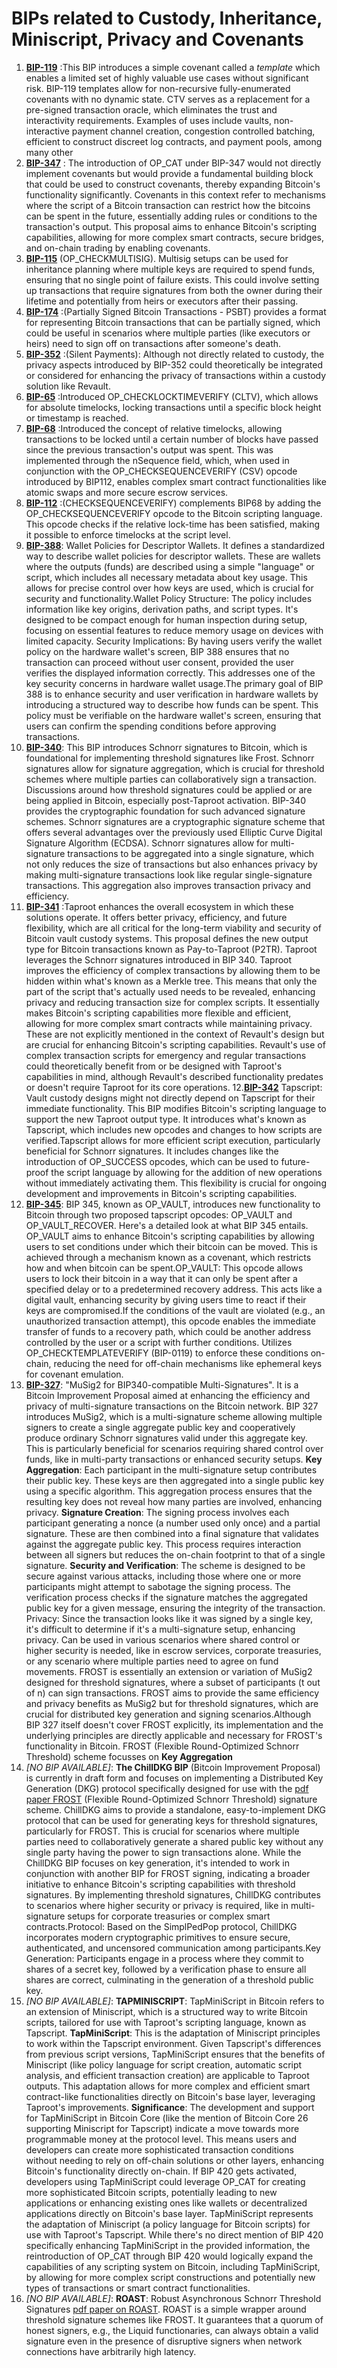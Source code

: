 
# BIPs related to Custody, Inheritance, Miniscript, Privacy and Covenants
  1. **[BIP-119](https://github.com/bitcoin/bips/blob/master/bip-0119.mediawiki)** :This BIP introduces a simple covenant called a *template* which enables a limited set of highly valuable use cases without significant risk. BIP-119 templates allow for non-recursive fully-enumerated covenants with no dynamic state. CTV serves as a replacement for a pre-signed transaction oracle, which eliminates the trust and interactivity requirements. Examples of uses include vaults, non-interactive payment channel creation, congestion controlled batching, efficient to construct discreet log contracts, and payment pools, among many other 
  2. **[BIP-347](https://github.com/bitcoin/bips/blob/master/bip-0347.mediawiki)** : The introduction of OP_CAT under BIP-347 would not directly implement covenants but would provide a fundamental building block that could be used to construct covenants, thereby expanding Bitcoin's functionality significantly. Covenants in this context refer to mechanisms where the script of a Bitcoin transaction can restrict how the bitcoins can be spent in the future, essentially adding rules or conditions to the transaction's output. This proposal aims to enhance Bitcoin's scripting capabilities, allowing for more complex smart contracts, secure bridges, and on-chain trading by enabling covenants. 
  3. **[BIP-115](https://github.com/bitcoin/bips/blob/master/bip-0115.mediawiki)** (OP_CHECKMULTISIG). Multisig setups can be used for inheritance planning where multiple keys are required to spend funds, ensuring that no single point of failure exists. This could involve setting up transactions that require signatures from both the owner during their lifetime and potentially from heirs or executors after their passing.
  4. **[BIP-174](https://github.com/bitcoin/bips/blob/master/bip-0174.mediawiki)** :(Partially Signed Bitcoin Transactions - PSBT) provides a format for representing Bitcoin transactions that can be partially signed, which could be useful in scenarios where multiple parties (like executors or heirs) need to sign off on transactions after someone's death.
  5. **[BIP-352](https://github.com/bitcoin/bips/blob/master/bip-0352.mediawiki)** :(Silent Payments): Although not directly related to custody, the privacy aspects introduced by BIP-352 could theoretically be integrated or considered for enhancing the privacy of transactions within a custody solution like Revault.
  6. **[BIP-65](https://github.com/bitcoin/bips/blob/master/bip-0065.mediawiki)** :Introduced OP_CHECKLOCKTIMEVERIFY (CLTV), which allows for absolute timelocks, locking transactions until a specific block height or timestamp is reached.
  7. **[BIP-68](https://github.com/bitcoin/bips/blob/master/bip-0068.mediawiki)** :Introduced the concept of relative timelocks, allowing transactions to be locked until a certain number of blocks have passed since the previous transaction's output was spent. This was implemented through the nSequence field, which, when used in conjunction with the OP_CHECKSEQUENCEVERIFY (CSV) opcode introduced by BIP112, enables complex smart contract functionalities like atomic swaps and more secure escrow services.
  8. **[BIP-112](https://github.com/bitcoin/bips/blob/master/bip-0112.mediawiki)** :(CHECKSEQUENCEVERIFY) complements BIP68 by adding the OP_CHECKSEQUENCEVERIFY opcode to the Bitcoin scripting language. This opcode checks if the relative lock-time has been satisfied, making it possible to enforce timelocks at the script level.
  9. **[BIP-388](https://github.com/bitcoin/bips/blob/master/bip-0388.mediawiki)**: Wallet Policies for Descriptor Wallets. It defines a standardized way to describe wallet policies for descriptor wallets. These are wallets where the outputs (funds) are described using a simple "language" or script, which includes all necessary metadata about key usage. This allows for precise control over how keys are used, which is crucial for security and functionality.Wallet Policy Structure: The policy includes information like key origins, derivation paths, and script types. It's designed to be compact enough for human inspection during setup, focusing on essential features to reduce memory usage on devices with limited capacity. Security Implications: By having users verify the wallet policy on the hardware wallet's screen, BIP 388 ensures that no transaction can proceed without user consent, provided the user verifies the displayed information correctly. This addresses one of the key security concerns in hardware wallet usage.The primary goal of BIP 388 is to enhance security and user verification in hardware wallets by introducing a structured way to describe how funds can be spent. This policy must be verifiable on the hardware wallet's screen, ensuring that users can confirm the spending conditions before approving transactions.
  10. **[BIP-340](https://github.com/bitcoin/bips/blob/master/bip-0340.mediawiki)**: This BIP introduces Schnorr signatures to Bitcoin, which is foundational for implementing threshold signatures like Frost. Schnorr signatures allow for signature aggregation, which is crucial for threshold schemes where multiple parties can collaboratively sign a transaction. Discussions around how threshold signatures could be applied or are being applied in Bitcoin, especially post-Taproot activation. BIP-340 provides the cryptographic foundation for such advanced signature schemes. Schnorr signatures are a cryptographic signature scheme that offers several advantages over the previously used Elliptic Curve Digital Signature Algorithm (ECDSA). Schnorr signatures allow for multi-signature transactions to be aggregated into a single signature, which not only reduces the size of transactions but also enhances privacy by making multi-signature transactions look like regular single-signature transactions. This aggregation also improves transaction privacy and efficiency. 
  11. **[BIP-341](https://github.com/bitcoin/bips/blob/master/bip-0341.mediawiki)** :Taproot enhances the overall ecosystem in which these solutions operate. It offers better privacy, efficiency, and future flexibility, which are all critical for the long-term viability and security of Bitcoin vault custody systems. This proposal defines the new output type for Bitcoin transactions known as Pay-to-Taproot (P2TR). Taproot leverages the Schnorr signatures introduced in BIP 340. Taproot improves the efficiency of complex transactions by allowing them to be hidden within what's known as a Merkle tree. This means that only the part of the script that's actually used needs to be revealed, enhancing privacy and reducing transaction size for complex scripts. It essentially makes Bitcoin's scripting capabilities more flexible and efficient, allowing for more complex smart contracts while maintaining privacy. These are not explicitly mentioned in the context of Revault's design but are crucial for enhancing Bitcoin's scripting capabilities. Revault's use of complex transaction scripts for emergency and regular transactions could theoretically benefit from or be designed with Taproot's capabilities in mind, although Revault's described functionality predates or doesn't require Taproot for its core operations.
  12.**[BIP-342](https://github.com/bitcoin/bips/blob/master/bip-0342.mediawiki)** Tapscript: Vault custody designs might not directly depend on Tapscript for their immediate functionality. This BIP modifies Bitcoin's scripting language to support the new Taproot output type. It introduces what's known as Tapscript, which includes new opcodes and changes to how scripts are verified.Tapscript allows for more efficient script execution, particularly beneficial for Schnorr signatures. It includes changes like the introduction of OP_SUCCESS opcodes, which can be used to future-proof the script language by allowing for the addition of new operations without immediately activating them. This flexibility is crucial for ongoing development and improvements in Bitcoin's scripting capabilities.
  13. **[BIP-345](https://github.com/bitcoin/bips/blob/master/bip-0345.mediawiki)**: BIP 345, known as OP_VAULT, introduces new functionality to Bitcoin through two proposed tapscript opcodes: OP_VAULT and OP_VAULT_RECOVER. Here's a detailed look at what BIP 345 entails. OP_VAULT aims to enhance Bitcoin's scripting capabilities by allowing users to set conditions under which their bitcoin can be moved. This is achieved through a mechanism known as a covenant, which restricts how and when bitcoin can be spent.OP_VAULT: This opcode allows users to lock their bitcoin in a way that it can only be spent after a specified delay or to a predetermined recovery address. This acts like a digital vault, enhancing security by giving users time to react if their keys are compromised.If the conditions of the vault are violated (e.g., an unauthorized transaction attempt), this opcode enables the immediate transfer of funds to a recovery path, which could be another address controlled by the user or a script with further conditions. Utilizes OP_CHECKTEMPLATEVERIFY (BIP-0119) to enforce these conditions on-chain, reducing the need for off-chain mechanisms like ephemeral keys for covenant emulation.
  14. **[BIP-327](https://github.com/bitcoin/bips/blob/master/bip-0327.mediawiki)**: "MuSig2 for BIP340-compatible Multi-Signatures". It is a Bitcoin Improvement Proposal aimed at enhancing the efficiency and privacy of multi-signature transactions on the Bitcoin network. BIP 327 introduces MuSig2, which is a multi-signature scheme allowing multiple signers to create a single aggregate public key and cooperatively produce ordinary Schnorr signatures valid under this aggregate key. This is particularly beneficial for scenarios requiring shared control over funds, like in multi-party transactions or enhanced security setups. **Key Aggregation**: Each participant in the multi-signature setup contributes their public key. These keys are then aggregated into a single public key using a specific algorithm. This aggregation process ensures that the resulting key does not reveal how many parties are involved, enhancing privacy. **Signature Creation**: The signing process involves each participant generating a nonce (a number used only once) and a partial signature. These are then combined into a final signature that validates against the aggregate public key. This process requires interaction between all signers but reduces the on-chain footprint to that of a single signature. **Security and Verification**: The scheme is designed to be secure against various attacks, including those where one or more participants might attempt to sabotage the signing process. The verification process checks if the signature matches the aggregated public key for a given message, ensuring the integrity of the transaction. Privacy: Since the transaction looks like it was signed by a single key, it's difficult to determine if it's a multi-signature setup, enhancing privacy. Can be used in various scenarios where shared control or higher security is needed, like in escrow services, corporate treasuries, or any scenario where multiple parties need to agree on fund movements. FROST is essentially an extension or variation of MuSig2 designed for threshold signatures, where a subset of participants (t out of n) can sign transactions. FROST aims to provide the same efficiency and privacy benefits as MuSig2 but for threshold signatures, which are crucial for distributed key generation and signing scenarios.Although BIP 327 itself doesn't cover FROST explicitly, its implementation and the underlying principles are directly applicable and necessary for FROST's functionality in Bitcoin. FROST (Flexible Round-Optimized Schnorr Threshold) scheme focusses on **Key Aggregation**
  15. *[NO BIP AVAILABLE]*: **The ChillDKG BIP** (Bitcoin Improvement Proposal) is currently in draft form and focuses on implementing a Distributed Key Generation (DKG) protocol specifically designed for use with the [pdf paper FROST](https://eprint.iacr.org/2020/852.pdf) (Flexible Round-Optimized Schnorr Threshold) signature scheme. ChillDKG aims to provide a standalone, easy-to-implement DKG protocol that can be used for generating keys for threshold signatures, particularly for FROST. This is crucial for scenarios where multiple parties need to collaboratively generate a shared public key without any single party having the power to sign transactions alone. While the ChillDKG BIP focuses on key generation, it's intended to work in conjunction with another BIP for FROST signing, indicating a broader initiative to enhance Bitcoin's scripting capabilities with threshold signatures. By implementing threshold signatures, ChillDKG contributes to scenarios where higher security or privacy is required, like in multi-signature setups for corporate treasuries or complex smart contracts.Protocol: Based on the SimplPedPop protocol, ChillDKG incorporates modern cryptographic primitives to ensure secure, authenticated, and uncensored communication among participants.Key Generation: Participants engage in a process where they commit to shares of a secret key, followed by a verification phase to ensure all shares are correct, culminating in the generation of a threshold public key.
  16. *[NO BIP AVAILABLE]*: **TAPMINISCRIPT**: TapMiniScript in Bitcoin refers to an extension of Miniscript, which is a structured way to write Bitcoin scripts, tailored for use with Taproot's scripting language, known as Tapscript. **TapMiniScript**: This is the adaptation of Miniscript principles to work within the Tapscript environment. Given Tapscript's differences from previous script versions, TapMiniScript ensures that the benefits of Miniscript (like policy language for script creation, automatic script analysis, and efficient transaction creation) are applicable to Taproot outputs. This adaptation allows for more complex and efficient smart contract-like functionalities directly on Bitcoin's base layer, leveraging Taproot's improvements. **Significance**: The development and support for TapMiniScript in Bitcoin Core (like the mention of Bitcoin Core 26 supporting Miniscript for Tapscript) indicate a move towards more programmable money at the protocol level. This means users and developers can create more sophisticated transaction conditions without needing to rely on off-chain solutions or other layers, enhancing Bitcoin's functionality directly on-chain. If BIP 420 gets activated, developers using TapMiniScript could leverage OP_CAT for creating more sophisticated Bitcoin scripts, potentially leading to new applications or enhancing existing ones like wallets or decentralized applications directly on Bitcoin's base layer. TapMiniScript represents the adaptation of Miniscript (a policy language for Bitcoin scripts) for use with Taproot's Tapscript. While there's no direct mention of BIP 420 specifically enhancing TapMiniScript in the provided information, the reintroduction of OP_CAT through BIP 420 would logically expand the capabilities of any scripting system on Bitcoin, including TapMiniScript, by allowing for more complex script constructions and potentially new types of transactions or smart contract functionalities.
  17. *[NO BIP AVAILABLE]*: **ROAST**: Robust Asynchronous Schnorr Threshold Signatures [pdf paper on ROAST](https://eprint.iacr.org/2022/550.pdf). ROAST is a simple wrapper around threshold signature schemes like FROST. It guarantees that a quorum of honest signers, e.g., the Liquid functionaries, can always obtain a valid signature even in the presence of disruptive signers when network connections have arbitrarily high latency.